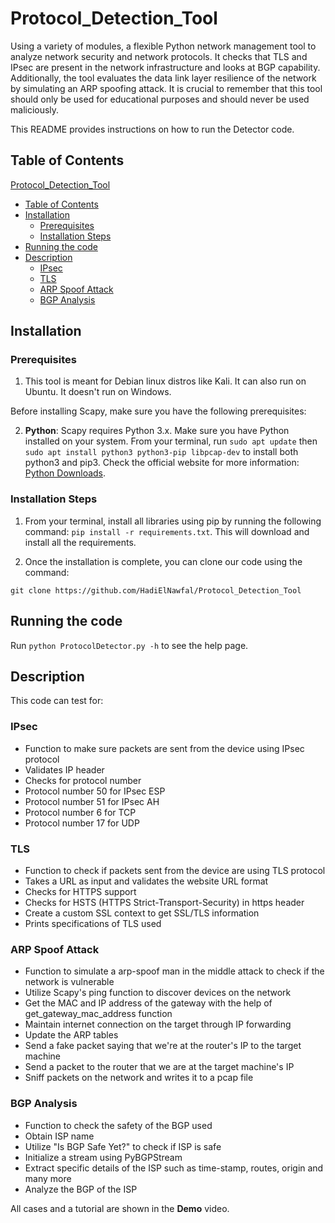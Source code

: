 # Protocol_Detection_Tool

Using a variety of modules, a flexible Python network management tool to analyze network security and network protocols. It checks that TLS and IPsec are present in the network infrastructure and looks at BGP capability. Additionally, the tool evaluates the data link layer resilience of the network by simulating an ARP spoofing attack. It is crucial to remember that this tool should only be used for educational purposes and should never be used maliciously.

This README provides instructions on how to run the Detector code.

## Table of Contents

 [Protocol_Detection_Tool](#Protocol_Detection_Tool)
  - [Table of Contents](#table-of-contents)
  - [Installation](#installation)
    - [Prerequisites](#prerequisites)
    - [Installation Steps](#installation-steps)
  - [Running the code](#running-the-code)
  - [Description](#description)
    - [IPsec](#ipsec)
    - [TLS](#tls)
    - [ARP Spoof Attack](#arp-spoof-attack)
    - [BGP Analysis](#bgp-analysis)


## Installation

### Prerequisites

1. This tool is meant for Debian linux distros like Kali. It can also run on Ubuntu. It doesn't run on Windows.

Before installing Scapy, make sure you have the following prerequisites:

2. **Python**: Scapy requires Python 3.x. Make sure you have Python installed on your system. From your terminal, run `sudo apt update` then `sudo apt install python3 python3-pip libpcap-dev` to install both python3 and pip3. Check the official website for more information: [Python Downloads](https://www.python.org/downloads/).

### Installation Steps

1. From your terminal, install all libraries using pip by running the following command: `pip install -r requirements.txt`. This will download and install all the requirements.


2. Once the installation is complete, you can clone our code using the command:
```
git clone https://github.com/HadiElNawfal/Protocol_Detection_Tool
```
## Running the code

Run `python ProtocolDetector.py -h` to see the help page.

## Description

This code can test for:

### IPsec
* Function to make sure packets are sent from the device using IPsec protocol
* Validates IP header
* Checks for protocol number
* Protocol number 50 for IPsec ESP
* Protocol number 51 for IPsec AH
* Protocol number 6 for TCP
* Protocol number 17 for UDP
### TLS
* Function to check if packets sent from the device are using TLS protocol
* Takes a URL as input and validates the website URL format
* Checks for HTTPS support
* Checks for HSTS (HTTPS Strict-Transport-Security) in https header
* Create a custom SSL context to get SSL/TLS information
* Prints specifications of TLS used
### ARP Spoof Attack
* Function to simulate a arp-spoof man in the middle attack to check if the network is vulnerable
* Utilize Scapy's ping function to discover devices on the network
* Get the MAC and IP address of the gateway with the help of get_gateway_mac_address function
* Maintain internet connection on the target through IP forwarding
* Update the ARP tables
* Send a fake packet saying that we're at the router's IP to the target machine
* Send a packet to the router that we are at the target machine's IP
* Sniff packets on the network and writes it to a pcap file
### BGP Analysis
* Function to check the safety of the BGP used
* Obtain ISP name
* Utilize "Is BGP Safe Yet?" to check if ISP is safe
* Initialize a stream using PyBGPStream
* Extract specific details of the ISP such as time-stamp, routes, origin and many more
* Analyze the BGP of the ISP

All cases and a tutorial are shown in the **Demo** video.




